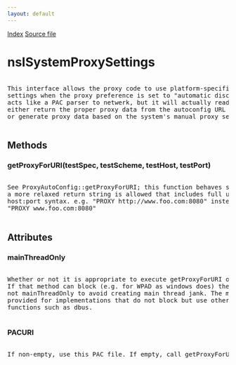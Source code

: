 ```yaml
---
layout: default
---
```

<div id='links'><a href="../index.html">Index</a>
<a href="http://dxr.mozilla.org/mozilla-central/source/netwerk/base/public/nsISystemProxySettings.idl">Source file</a>
</div>

# nsISystemProxySettings #
<pre>   
This interface allows the proxy code to use platform-specific proxy  
settings when the proxy preference is set to "automatic discovery". This service  
acts like a PAC parser to netwerk, but it will actually read the system settings and  
either return the proper proxy data from the autoconfig URL specified in the system proxy,  
or generate proxy data based on the system's manual proxy settings.  
  
</pre>
## Methods ##

### getProxyForURI(testSpec, testScheme, testHost, testPort) ###
<pre>  
See ProxyAutoConfig::getProxyForURI; this function behaves similarly except  
a more relaxed return string is allowed that includes full urls instead of just  
host:port syntax. e.g. "PROXY http://www.foo.com:8080" instead of  
"PROXY www.foo.com:8080"  
  
</pre>
## Attributes ##

### mainThreadOnly ###
<pre>  
Whether or not it is appropriate to execute getProxyForURI off the main thread.  
If that method can block (e.g. for WPAD as windows does) then it must be  
not mainThreadOnly to avoid creating main thread jank. The main thread only option is  
provided for implementations that do not block but use other main thread only  
functions such as dbus.  
  
</pre>
### PACURI ###
<pre>  
If non-empty, use this PAC file. If empty, call getProxyForURI instead.  
  
</pre>